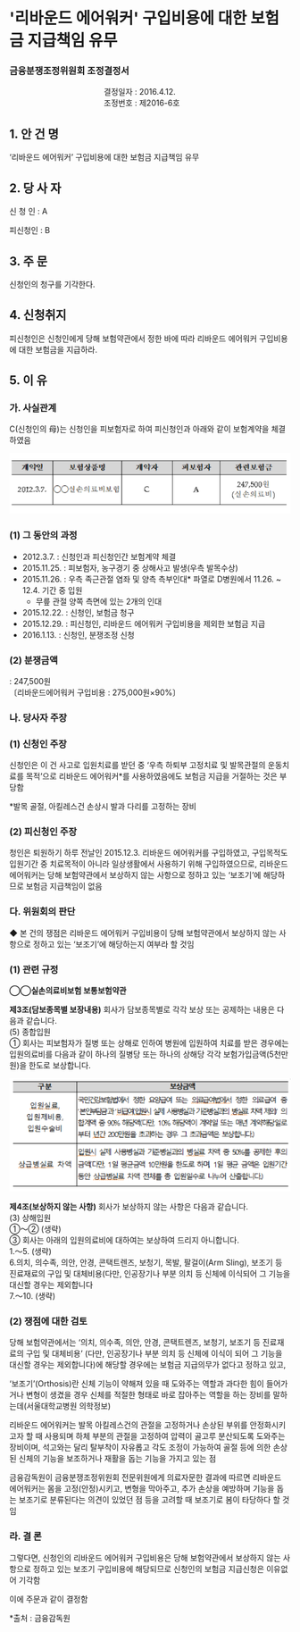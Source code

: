 # '리바운드 에어워커' 구입비용에 대한 보험금 지급책임 유무

### 금융분쟁조정위원회 조정결정서

&nbsp;&nbsp;&nbsp;&nbsp;&nbsp;&nbsp;&nbsp;&nbsp;&nbsp;&nbsp; &nbsp;&nbsp;&nbsp;&nbsp;&nbsp;&nbsp;&nbsp;&nbsp;&nbsp;&nbsp; &nbsp;&nbsp;&nbsp;&nbsp;&nbsp;&nbsp;&nbsp;&nbsp;&nbsp;&nbsp; &nbsp;&nbsp;&nbsp;&nbsp;&nbsp;&nbsp;&nbsp;&nbsp;&nbsp;&nbsp;결정일자 : 2016.4.12.<Br>&nbsp;&nbsp;&nbsp;&nbsp;&nbsp;&nbsp;&nbsp;&nbsp;&nbsp;&nbsp; &nbsp;&nbsp;&nbsp;&nbsp;&nbsp;&nbsp;&nbsp;&nbsp;&nbsp;&nbsp; &nbsp;&nbsp;&nbsp;&nbsp;&nbsp;&nbsp;&nbsp;&nbsp;&nbsp;&nbsp; &nbsp;&nbsp;&nbsp;&nbsp;&nbsp;&nbsp;&nbsp;&nbsp;&nbsp;&nbsp;조정번호 : 제2016-6호

## 1. 안 건 명
‘리바운드 에어워커’ 구입비용에 대한 보험금 지급책임 유무

## 2. 당 사 자 

신 청 인  :  A

피신청인  :  B

## 3. 주    문

신청인의 청구를 기각한다.
	
## 4. 신청취지 

피신청인은 신청인에게 당해 보험약관에서 정한 바에 따라 리바운드 에어워커 구입비용에 대한 보험금을 지급하라.

## 5. 이   유 
### 가. 사실관계 

C(신청인의 母)는 신청인을 피보험자로 하여 피신청인과 아래와 같이 보험계약을 체결하였음

![alt image](https://raw.githubusercontent.com/aijinet/bodoc-claim-contents/master/contents/images/156_1.PNG)

<!--
계약일
보험상품명
계약자
피보험자
관련보험금
2012.3.7.
◯◯실손의료비보험
C
A
247,500원
(실손의료비)
-->


### (1) 그 동안의 과정

  * 2012.3.7. : 신청인과 피신청인간 보험계약 체결
  * 2015.11.25. : 피보험자, 농구경기 중 상해사고 발생(우측 발목수상)  
  * 2015.11.26. : 우측 족근관절 염좌 및 양측 측부인대* 파열로 D병원에서 11.26. ~ 12.4. 기간 중 입원
      * 무릎 관절 양쪽 측면에 있는 2개의 인대
  * 2015.12.22. : 신청인, 보험금 청구
  * 2015.12.29. : 피신청인, 리바운드 에어워커 구입비용을 제외한 보험금 지급
  * 2016.1.13. : 신청인, 분쟁조정 신청

### (2) 분쟁금액 
: 247,500원<br>〔리바운드에어워커 구입비용 : 275,000원×90%〕

### 나. 당사자 주장 

### (1) 신청인 주장 

신청인은 이 건 사고로 입원치료를 받던 중 ‘우측  하퇴부 고정치료 및 발목관절의 운동치료를 목적’으로 리바운드 에어워커*를 사용하였음에도 보험금 지급을 거절하는 것은 부당함
 
*발목 골절, 아킬레스건 손상시 발과 다리를 고정하는 장비

### (2) 피신청인 주장

 청인은 퇴원하기 하루 전날인 2015.12.3. 리바운드 에어워커를 구입하였고,  구입목적도 입원기간 중 치료목적이 아니라 일상생활에서 사용하기 위해 구입하였으므로, 리바운드 에어워커는 당해 보험약관에서 보상하지 않는   사항으로 정하고 있는 ‘보조기’에 해당하므로 보험금 지급책임이 없음

### 다. 위원회의 판단

◆ 본 건의 쟁점은 리바운드 에어워커 구입비용이 당해 보험약관에서 보상하지 않는 사항으로 정하고 있는 ‘보조기’에 해당하는지 여부라 할 것임

### (1) 관련 규정

**◯◯실손의료비보험 보통보험약관**

**제3조(담보종목별 보장내용)** 회사가 담보종목별로 각각 보상 또는 공제하는 내용은 다음과 같습니다.<br>
(5) 종합입원<br>
① 회사는 피보험자가 질병 또는 상해로 인하여 병원에 입원하여 치료를 받은 경우에는 입원의료비를 다음과 같이 하나의 질병당 또는 하나의 상해당 각각 보험가입금액(5천만원)을 한도로 보상합니다.

![alt image](https://raw.githubusercontent.com/aijinet/bodoc-claim-contents/master/contents/images/156_2.PNG)

<!--
구분
보상금액
입원실료,
입원제비용,
입원수술비
국민건강보험법에서 정한 요양급여 또는 의료급여법에서 정한 의료급여 중  ‘본인부담금’과 ‘비급여(입원시 실제 사용병실과 기준병실과의 병실료 차액 제외)’ 의 합계액 중 90% 해당액(다만, 10% 해당액이 계약일 또는 매년 계약해당일로부터 년간 200만원을 초과하는 경우 그 초과금액은 보상합니다.)
상급병실료 차액
입원시 실제 사용병실과 기준병실과의 병실료 차액 중 50%를 공제한 후의 금액(다만, 1일 평균금액 10만원을 한도로 하며, 1일 평균 금액은 입원기간 동안 상급병실료 차액 전체를 총 입원일수로 나누어 산출합니다.)
-->


**제4조(보상하지 않는 사항)** 회사가 보상하지 않는 사항은 다음과 같습니다.<br>(3) 상해입원<BR>
①～② (생략)<br>
③ 회사는 아래의 입원의료비에 대하여는 보상하여 드리지 아니합니다.<br>
1.～5. (생략)<Br> 
6.의치, 의수족, 의안, 안경, 콘택트렌즈, 보청기, 목발, 팔걸이(Arm Sling), 보조기 등 진료재료의 구입 및 대체비용(다만, 인공장기나 부분 의치 등 신체에 이식되어 그 기능을 대신할 경우는 제외합니다<Br>
7.～10. (생략)

### (2) 쟁점에 대한 검토
 
당해 보험약관에서는 ‘의치, 의수족, 의안, 안경, 콘택트렌즈, 보청기, 보조기 등 진료재료의 구입 및 대체비용’ (다만, 인공장기나 부분 의치 등 신체에 이식이  되어 그 기능을 대신할 경우는 제외합니다)에 해당할 경우에는 보험금 지급의무가 없다고 정하고 있고,
 
‘보조기’(Orthosis)란 신체 기능이 약해져 있을 때 도와주는 역할과 과다한 힘이 들어가거나 변형이 생겼을 경우 신체를 적절한 형태로 바로 잡아주는 역할을 하는 장비를 말하는데(서울대학교병원 의학정보)

리바운드 에어워커는 발목 아킬레스건의 관절을 고정하거나 손상된 부위를 안정화시키고자 할 때 사용되며 하체 부분의 관절을 고정하여 압력이 골고루 분산되도록 도와주는 장비이며, 석고와는 달리 탈부착이 자유롭고 각도 조정이 가능하여 골절 등에 의한 손상된 신체의 기능을 보조하거나 재활을 돕는 기능을 가지고 있는 점

금융감독원이 금융분쟁조정위원회 전문위원에게 의료자문한 결과에 따르면 리바운드 에어워커는 몸을 고정(안정)시키고, 변형을 막아주고, 추가 손상을 예방하며 기능을 돕는 보조기로 분류된다는 의견이 있었던 점 등을 고려할 때 보조기로 봄이 타당하다 할 것임

### 라. 결 론

그렇다면, 신청인의 리바운드 에어워커 구입비용은 당해 보험약관에서 보상하지 않는 사항으로 정하고 있는 보조기 구입비용에 해당되므로 신청인의 보험금 지급신청은 이유없어 기각함


이에 주문과 같이 결정함

*출처 : 금융감독원